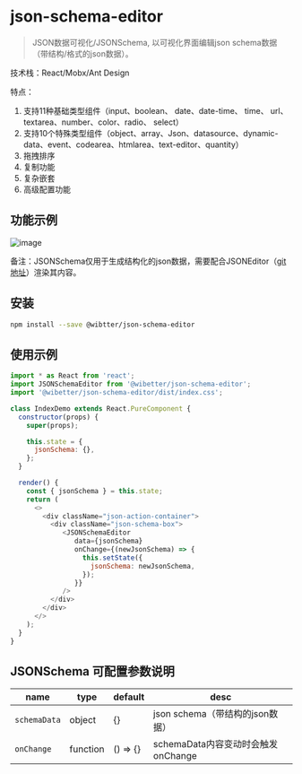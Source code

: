 # json-schema-editor

> JSON数据可视化/JSONSchema, 以可视化界面编辑json schema数据（带结构/格式的json数据）。

技术栈：React/Mobx/Ant Design

特点：
1. 支持11种基础类型组件（input、boolean、 date、date-time、 time、 url、 textarea、number、color、radio、 select）
2. 支持10个特殊类型组件（object、array、Json、datasource、dynamic-data、event、codearea、htmlarea、text-editor、quantity）
3. 拖拽排序
4. 复制功能
5. 复杂嵌套
6. 高级配置功能

## 功能示例

![image](https://user-images.githubusercontent.com/11958920/104154681-78f5e680-5420-11eb-978f-6219acfa933d.png)

备注：JSONSchema仅用于生成结构化的json数据，需要配合JSONEditor（[git地址](https://github.com/wibetter/json-editor)）渲染其内容。


## 安装

```bash
npm install --save @wibtter/json-schema-editor
```

## 使用示例

```js
import * as React from 'react';
import JSONSchemaEditor from '@wibetter/json-schema-editor';
import '@wibetter/json-schema-editor/dist/index.css';

class IndexDemo extends React.PureComponent {
  constructor(props) {
    super(props);

    this.state = {
      jsonSchema: {},
    };
  }

  render() {
    const { jsonSchema } = this.state;
    return (
      <>
        <div className="json-action-container">
          <div className="json-schema-box">
             <JSONSchemaEditor
                data={jsonSchema}
                onChange={(newJsonSchema) => {
                  this.setState({
                    jsonSchema: newJsonSchema,
                  });
                }}
             />
          </div>
        </div>
      </>
    );
  }
}
```

## JSONSchema 可配置参数说明

| name         | type     | default | desc                            |
| ------------ | -------- | ------- | ------------------------------- |
| `schemaData` | object   | {}      | json schema（带结构的json数据）    |
| `onChange`   | function | () => {}  | schemaData内容变动时会触发onChange |
